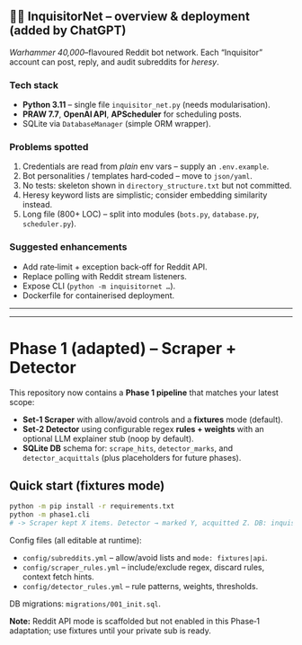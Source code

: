 ## 🕵️‍♂️ InquisitorNet – overview & deployment (added by ChatGPT)

*Warhammer 40,000*–flavoured Reddit bot network.  Each “Inquisitor” account can post, reply, and audit subreddits for *heresy*.

### Tech stack
* **Python 3.11** – single file `inquisitor_net.py` (needs modularisation).
* **PRAW 7.7**, **OpenAI API**, **APScheduler** for scheduling posts.
* SQLite via `DatabaseManager` (simple ORM wrapper).

<!-- ### Quick start
```bash
export REDDIT_CLIENT_ID=...
export REDDIT_CLIENT_SECRET=...
export REDDIT_USERNAME_VERAX=...
export OPENAI_API_KEY=...
pip install -r requirements.txt
python inquisitor_net.py  # starts scheduler
``` -->

### Problems spotted
1. Credentials are read from *plain* env vars – supply an `.env.example`.  
2. Bot personalities / templates hard‑coded – move to `json/yaml`.  
3. No tests: skeleton shown in `directory_structure.txt` but not committed.  
4. Heresy keyword lists are simplistic; consider embedding similarity instead.  
5. Long file (800+ LOC) – split into modules (`bots.py`, `database.py`, `scheduler.py`).

### Suggested enhancements
* Add rate‑limit + exception back‑off for Reddit API.  
* Replace polling with Reddit stream listeners.  
* Expose CLI (`python -m inquisitornet …`).  
* Dockerfile for containerised deployment.

---



---

# Phase 1 (adapted) – Scraper + Detector

This repository now contains a **Phase 1 pipeline** that matches your latest scope:  
- **Set‑1 Scraper** with allow/avoid controls and a **fixtures** mode (default).  
- **Set‑2 Detector** using configurable regex **rules + weights** with an optional LLM explainer stub (noop by default).  
- **SQLite DB** schema for: `scrape_hits`, `detector_marks`, and `detector_acquittals` (plus placeholders for future phases).

## Quick start (fixtures mode)

```bash
python -m pip install -r requirements.txt
python -m phase1.cli
# -> Scraper kept X items. Detector → marked Y, acquitted Z. DB: inquisitor_net_phase1.db
```

Config files (all editable at runtime):  
- `config/subreddits.yml` – allow/avoid lists and `mode: fixtures|api`.  
- `config/scraper_rules.yml` – include/exclude regex, discard rules, context fetch hints.  
- `config/detector_rules.yml` – rule patterns, weights, thresholds.

DB migrations: `migrations/001_init.sql`.

**Note:** Reddit API mode is scaffolded but not enabled in this Phase‑1 adaptation; use fixtures until your private sub is ready.
